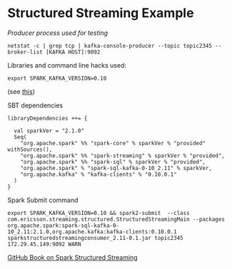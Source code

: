 
# Structured Streaming Example

*Producer process used for testing*
```
netstat -c | grep tcp | kafka-console-producer --topic topic2345 --broker-list [KAFKA HOST]:9092
```

Libraries and command line hacks used:

```
export SPARK_KAFKA_VERSION=0.10
```
(see [this](https://community.cloudera.com/t5/Data-Ingestion-Integration/KafkaConsumer-subscribe-0-9-vs-0-10-in-Structured-streaming/td-p/60161))


SBT dependencies

```
libraryDependencies ++= {

  val sparkVer = "2.1.0"
  Seq(
    "org.apache.spark" %% "spark-core" % sparkVer % "provided" withSources(),
    "org.apache.spark" %% "spark-streaming" % sparkVer % "provided",
    "org.apache.spark" %% "spark-sql" % sparkVer % "provided",
    "org.apache.spark" % "spark-sql-kafka-0-10_2.11" % sparkVer,
    "org.apache.kafka" % "kafka-clients" % "0.10.0.1"
  )
}
``` 

Spark Submit command

```
export SPARK_KAFKA_VERSION=0.10 && spark2-submit  --class com.ericsson.streaming.structured.StructuredStreamingMain --packages org.apache.spark:spark-sql-kafka-0-10_2.11:2.1.0,org.apache.kafka:kafka-clients:0.10.0.1 sparkstructuredstreamingconsumer_2.11-0.1.jar topic2345 172.29.45.149:9092 WARN
```

[GitHub Book on Spark Structured Streaming](https://github.com/jaceklaskowski/spark-structured-streaming-book/blob/master/spark-sql-streaming-DataStreamReader.adoc)
